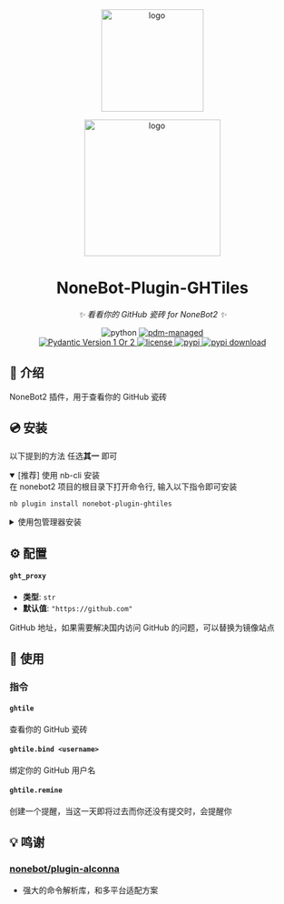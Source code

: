 <div align="center">
  <a href="https://v2.nonebot.dev/store">
    <img src="https://raw.githubusercontent.com/A-kirami/nonebot-plugin-template/resources/nbp_logo.png" width="180" height="180" alt="logo">
  </a>
  <br>
  <p>
    <img src="https://raw.githubusercontent.com/A-kirami/nonebot-plugin-template/resources/NoneBotPlugin.svg" width="240" alt="logo">
  </p>
</div>

<div align="center">

# NoneBot-Plugin-GHTiles

_✨ 看看你的 GitHub 瓷砖 for NoneBot2 ✨_

<img src="https://img.shields.io/badge/python-3.8+-blue.svg" alt="python">
<a href="https://pdm.fming.dev">
  <img src="https://img.shields.io/badge/pdm-managed-blueviolet" alt="pdm-managed">
</a>

<br />

<a href="https://pydantic.dev">
  <img src="https://img.shields.io/endpoint?url=https://raw.githubusercontent.com/lgc-NB2Dev/readme/main/template/pyd-v1-or-v2.json" alt="Pydantic Version 1 Or 2" >
</a>
<a href="./LICENSE">
  <img src="https://img.shields.io/github/license/lgc2333/nonebot-plugin-ghtiles.svg" alt="license">
</a>
<a href="https://pypi.python.org/pypi/nonebot-plugin-ghtiles">
  <img src="https://img.shields.io/pypi/v/nonebot-plugin-ghtiles.svg" alt="pypi">
</a>
<a href="https://pypi.python.org/pypi/nonebot-plugin-ghtiles">
  <img src="https://img.shields.io/pypi/dm/nonebot-plugin-ghtiles" alt="pypi download">
</a>

</div>

## 📖 介绍

NoneBot2 插件，用于查看你的 GitHub 瓷砖

## 💿 安装

以下提到的方法 任选**其一** 即可

<details open>
<summary>[推荐] 使用 nb-cli 安装</summary>
在 nonebot2 项目的根目录下打开命令行, 输入以下指令即可安装

```bash
nb plugin install nonebot-plugin-ghtiles
```

</details>

<details>
<summary>使用包管理器安装</summary>
在 nonebot2 项目的插件目录下, 打开命令行, 根据你使用的包管理器, 输入相应的安装命令

<details>
<summary>pip</summary>

```bash
pip install nonebot-plugin-ghtiles
```

</details>
<details>
<summary>pdm</summary>

```bash
pdm add nonebot-plugin-ghtiles
```

</details>
<details>
<summary>poetry</summary>

```bash
poetry add nonebot-plugin-ghtiles
```

</details>
<details>
<summary>conda</summary>

```bash
conda install nonebot-plugin-ghtiles
```

</details>

打开 nonebot2 项目根目录下的 `pyproject.toml` 文件, 在 `[tool.nonebot]` 部分的 `plugins` 项里追加写入

```toml
[tool.nonebot]
plugins = [
    # ...
    "nonebot_plugin_picstatus"
]
```

</details>

## ⚙️ 配置

#### `ght_proxy`

- **类型**: `str`
- **默认值**: `"https://github.com"`

GitHub 地址，如果需要解决国内访问 GitHub 的问题，可以替换为镜像站点

## 🎉 使用

### 指令

#### `ghtile`

查看你的 GitHub 瓷砖

#### `ghtile.bind <username>`

绑定你的 GitHub 用户名

#### `ghtile.remine`

创建一个提醒，当这一天即将过去而你还没有提交时，会提醒你

## 💡 鸣谢

### [nonebot/plugin-alconna](https://github.com/nonebot/plugin-alconna)

- 强大的命令解析库，和多平台适配方案

<!-- ### [noneplugin/nonebot-plugin-userinfo](https://github.com/noneplugin/nonebot-plugin-userinfo)

- 多平台用户信息获取方案 -->
